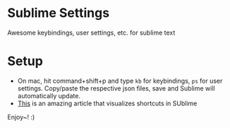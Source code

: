 # Sublime Settings
Awesome keybindings, user settings, etc. for sublime text

# Setup
- On mac, hit command+shift+p and type ```kb``` for keybindings, ```ps``` for user settings. Copy/paste the respective json files, save and Sublime will automatically update.
- [This](https://www.viget.com/articles/my-overused-sublime-text-keyboard-shortcuts) is an amazing article that visualizes shortcuts in SUblime

Enjoy~! :)